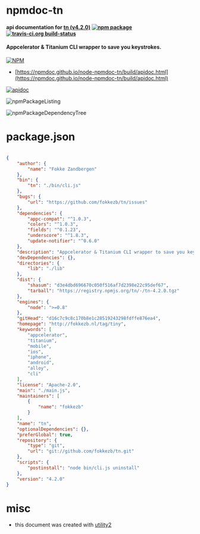 # npmdoc-tn

#### api documentation for  [tn (v4.2.0)](http://fokkezb.nl/tag/tiny)  [![npm package](https://img.shields.io/npm/v/npmdoc-tn.svg?style=flat-square)](https://www.npmjs.org/package/npmdoc-tn) [![travis-ci.org build-status](https://api.travis-ci.org/npmdoc/node-npmdoc-tn.svg)](https://travis-ci.org/npmdoc/node-npmdoc-tn)

#### Appcelerator & Titanium CLI wrapper to save you keystrokes.

[![NPM](https://nodei.co/npm/tn.png?downloads=true&downloadRank=true&stars=true)](https://www.npmjs.com/package/tn)

- [https://npmdoc.github.io/node-npmdoc-tn/build/apidoc.html](https://npmdoc.github.io/node-npmdoc-tn/build/apidoc.html)

[![apidoc](https://npmdoc.github.io/node-npmdoc-tn/build/screenCapture.buildCi.browser.%252Ftmp%252Fbuild%252Fapidoc.html.png)](https://npmdoc.github.io/node-npmdoc-tn/build/apidoc.html)

![npmPackageListing](https://npmdoc.github.io/node-npmdoc-tn/build/screenCapture.npmPackageListing.svg)

![npmPackageDependencyTree](https://npmdoc.github.io/node-npmdoc-tn/build/screenCapture.npmPackageDependencyTree.svg)



# package.json

```json

{
    "author": {
        "name": "Fokke Zandbergen"
    },
    "bin": {
        "tn": "./bin/cli.js"
    },
    "bugs": {
        "url": "https://github.com/fokkezb/tn/issues"
    },
    "dependencies": {
        "appc-compat": "^1.0.3",
        "colors": "^1.0.3",
        "fields": "^0.1.23",
        "underscore": "^1.8.3",
        "update-notifier": "^0.6.0"
    },
    "description": "Appcelerator & Titanium CLI wrapper to save you keystrokes.",
    "devDependencies": {},
    "directories": {
        "lib": "./lib"
    },
    "dist": {
        "shasum": "d3e4dbd696670c050f516af7d2398e22c95def67",
        "tarball": "https://registry.npmjs.org/tn/-/tn-4.2.0.tgz"
    },
    "engines": {
        "node": ">=0.8"
    },
    "gitHead": "d16c7c9c8c170b8e1c28519243298fdffe876ea4",
    "homepage": "http://fokkezb.nl/tag/tiny",
    "keywords": [
        "appcelerator",
        "titanium",
        "mobile",
        "ios",
        "iphone",
        "android",
        "alloy",
        "cli"
    ],
    "license": "Apache-2.0",
    "main": "./main.js",
    "maintainers": [
        {
            "name": "fokkezb"
        }
    ],
    "name": "tn",
    "optionalDependencies": {},
    "preferGlobal": true,
    "repository": {
        "type": "git",
        "url": "git://github.com/fokkezb/tn.git"
    },
    "scripts": {
        "postinstall": "node bin/cli.js uninstall"
    },
    "version": "4.2.0"
}
```



# misc
- this document was created with [utility2](https://github.com/kaizhu256/node-utility2)

